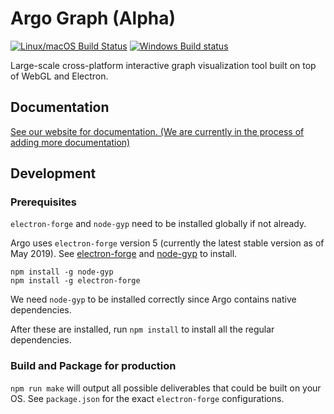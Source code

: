 # Argo Graph (Alpha)

[![Linux/macOS Build Status](https://travis-ci.com/poloclub/argo-graph.svg?branch=master)](https://travis-ci.com/poloclub/argo-graph)
[![Windows Build status](https://ci.appveyor.com/api/projects/status/j06qy0ya9soei9ni?svg=true)](https://ci.appveyor.com/project/oshaikh13/argo-graph-goe0b)

Large-scale cross-platform interactive graph visualization tool built on top of WebGL and Electron.

## Documentation

[See our website for documentation. (We are currently in the process of adding more documentation)](https://poloclub.github.io/argo-graph)

## Development

### Prerequisites

`electron-forge` and `node-gyp` need to be installed globally if not already.

Argo uses `electron-forge` version 5 (currently the latest stable version as of May 2019). See [electron-forge](https://github.com/electron-userland/electron-forge/) and [node-gyp](https://github.com/nodejs/node-gyp) to install.

```
npm install -g node-gyp
npm install -g electron-forge
```

We need `node-gyp` to be installed correctly since Argo contains native dependencies.

After these are installed, run `npm install` to install all the regular dependencies.

### Build and Package for production

`npm run make` will output all possible deliverables that could be built on your OS. See `package.json` for the exact `electron-forge` configurations.

